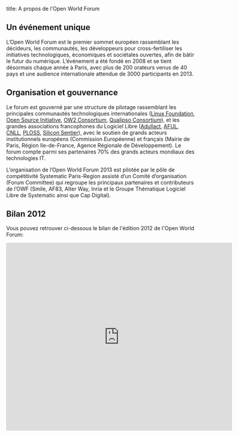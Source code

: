 title: A propos de l'Open World Forum

## Un événement unique

L’Open World Forum est le premier sommet  européen rassemblant les décideurs, les communautés, les développeurs pour cross-fertiliser les initiatives technologiques, économiques et sociétales ouvertes, afin de bâtir le futur du numérique. L’événement a été fondé en 2008 et se tient désormais chaque année à Paris, avec plus de 200 orateurs venus de 40 pays et une audience internationale attendue de 3000 participants en 2013.

## Organisation et gouvernance

Le forum est gouverné par une structure de pilotage rassemblant les principales communautés technologiques internationales ([Linux Foundation](http://www.linuxfoundation.org/), [Open Source Initiative](http://www.opensource.org/), [OW2 Consortium](http://www.ow2.org/), [Qualipso Consortium](http://www.qualipso.org/)), et les grandes associations francophones du Logiciel Libre ([Adullact](http://www.adullact.org/), [AFUL](http://www.aful.org/), [CNLL](http://www.cnll.fr/), [PLOSS](http://www.ploss.fr/), [Silicon Sentier](http://siliconsentier.org/)), avec le soutien de grands acteurs institutionnels européens (Commission Européenne) et français (Mairie de Paris, Région Ile-de-France, Agence Régionale de Développement). Le forum compte parmi ses partenaires 70% des grands acteurs mondiaux des technologies IT.

L’organisation de l’Open World Forum 2013 est pilotée par le pôle de compétitivité Systematic Paris-Region assisté d’un Comité d’organisation (Forum Committee) qui regroupe les principaux partenaires et contributeurs de l’OWF (Smile, AF83, Alter Way, Inria et le Groupe Thématique Logiciel Libre de Systematic ainsi que Cap Digital).

## Bilan 2012

Vous pouvez retrouver ci-dessous le bilan de l'édition 2012 de l'Open World Forum:

<iframe src="http://fr.slideshare.net/slideshow/embed_code/16005999" width="600" height="500" frameborder="0" marginwidth="0" marginheight="0" scrolling="no" style="border:1px solid #CCC;border-width:1px 1px 0;margin-bottom:5px" allowfullscreen webkitallowfullscreen mozallowfullscreen> </iframe>

